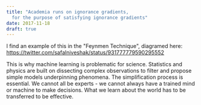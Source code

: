 ```yaml
---
title: "Academia runs on ignorance gradients, 
  for the purpose of satisfying ignorance gradients"
date: 2017-11-18
draft: true
---
```


I find an example of this in the "Feynmen Technique", diagramed here:
https://twitter.com/safalniveshak/status/931777779590295552

This is why machine learning is problematic for science. Statistics
and physics are built on dissecting complex observations to filter
and propose simple models underpinning phenomena. The simplification
process is essential. We cannot all be experts - we cannot always
have a trained mind or machine to make decisions. What we learn about
the world has to be transferred to be effective.
